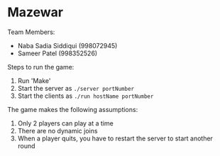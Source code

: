 # Mazewar  
  
Team Members:  
* Naba Sadia Siddiqui (998072945)  
* Sameer Patel (998352526)  
  
Steps to run the game:  
1. Run 'Make'  
2. Start the server as `./server portNumber`  
3. Start the clients as `./run hostName portNumber`  
  
  
The game makes the following assumptions:  
1. Only 2 players can play at a time  
2. There are no dynamic joins  
3. When a player quits, you have to restart the server to start another round  

